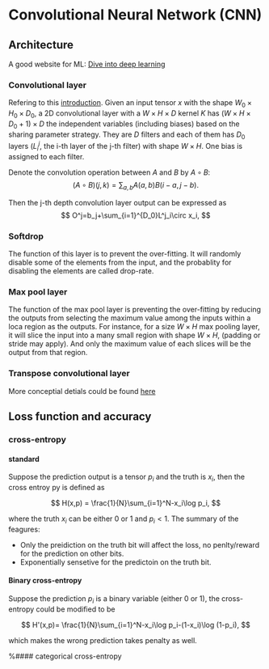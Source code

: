 # Convolutional Neural Network (CNN)

## Architecture

A good website for ML: [Dive into deep learning](http://d2l.ai/index.html#)

### Convolutional layer
Refering to this [introduction](https://cs231n.github.io/convolutional-networks/).
Given an input tensor $x$ with the shape $W_0\times H_0\times D_0$, a 2D convolutional layer with a $W\times H\times D$ kernel $K$ has $(W\times H\times D_0+1)\times D$ the independent variables (including biases) based on the sharing parameter strategy. They are $D$ filters and each of them has $D_0$ layers ($L^j_i$, the i-th layer of the j-th filter) with shape $W\times H$. One bias is assigned to each filter. 

Denote the convolution operation between $A$ and $B$ by $A\circ B$:
$$
(A\circ B)(j,k)= \sum_{a,b}A(a,b) B(i-a,j-b).
$$

Then the j-th depth convolution layer output can be expressed as
$$
O^j=b_j+\sum_{i=1}^{D_0}L^j_i\circ x_i,
$$

### Softdrop

The function of this layer is to prevent the over-fitting. It will randomly disable some of the elements from the input, and the probablity for disabling the elements are called drop-rate.

### Max pool layer

The function of the max pool layer is preventing the over-fitting by reducing the outputs from selecting the maximum value among the inputs within a loca region as the outputs. For instance, for a size $W\times H$ max pooling layer, it will slice the input into a many small region with shape $W\times H$, (padding or stride may apply). And only the maximum value of each slices will be the output from that region.

### Transpose convolutional layer
More conceptial detials could be found [here](http://d2l.ai/chapter_computer-vision/transposed-conv.html)


## Loss function and accuracy

### cross-entropy

#### standard
Suppose the prediction output is a tensor $p_{i}$ and the truth is $x_{i}$, then the cross entroy py is defined as

$$
H(x,p) = \frac{1}{N}\sum_{i=1}^N-x_i\log p_i,
$$

where the truth $x_i$ can be either 0 or 1 and $p_i<1$. The summary of the feagures:

* Only the preidiction on the truth bit will affect the loss, no penlty/reward for the prediction on other bits.
* Exponentially sensetive for the predictoin on the truth bit.

#### Binary cross-entropy
Suppose the prediction $p_i$ is a binary variable (either 0 or 1), the cross-entropy could be modified to be

$$
H'(x,p)= \frac{1}{N}\sum_{i=1}^N-x_i\log p_i-(1-x_i)\log (1-p_i),
$$

which makes the wrong prediction takes penalty as well.

%#### categorical cross-entropy